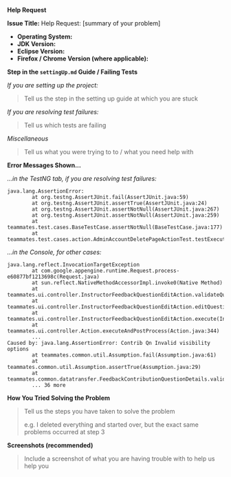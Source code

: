 **Help Request**

**Issue Title:** Help Request: [summary of your problem]

* **Operating System:**
* **JDK Version:**
* **Eclipse Version:**
* **Firefox / Chrome Version (where applicable):**

**Step in the `settingUp.md` Guide / Failing Tests**

*If you are setting up the project:*

> Tell us the step in the setting up guide at which you are stuck

*If you are resolving test failures:*

> Tell us which tests are failing

*Miscellaneous*

> Tell us what you were trying to to / what you need help with

**Error Messages Shown...**

*...in the TestNG tab, if you are resolving test failures:*

```
java.lang.AssertionError:
        at org.testng.AssertJUnit.fail(AssertJUnit.java:59)
        at org.testng.AssertJUnit.assertTrue(AssertJUnit.java:24)
        at org.testng.AssertJUnit.assertNotNull(AssertJUnit.java:267)
        at org.testng.AssertJUnit.assertNotNull(AssertJUnit.java:259)
        at teammates.test.cases.BaseTestCase.assertNotNull(BaseTestCase.java:177)
        at teammates.test.cases.action.AdminAccountDeletePageActionTest.testExecuteAndPostProcess(AdminAccountDeletePageActionTest.java:42)
```

*...in the Console, for other cases:*

```
java.lang.reflect.InvocationTargetException
        at com.google.appengine.runtime.Request.process-e60877bf1213698c(Request.java)
        at sun.reflect.NativeMethodAccessorImpl.invoke0(Native Method)
        at teammates.ui.controller.InstructorFeedbackQuestionEditAction.validateQuestionGiverRecipientVisibility(InstructorFeedbackQuestionEditAction.java:132)
        at teammates.ui.controller.InstructorFeedbackQuestionEditAction.editQuestion(InstructorFeedbackQuestionEditAction.java:80)
        at teammates.ui.controller.InstructorFeedbackQuestionEditAction.execute(InstructorFeedbackQuestionEditAction.java:52)
        at teammates.ui.controller.Action.executeAndPostProcess(Action.java:344)
        ...
Caused by: java.lang.AssertionError: Contrib Qn Invalid visibility options
        at teammates.common.util.Assumption.fail(Assumption.java:61)
        at teammates.common.util.Assumption.assertTrue(Assumption.java:29)
        at teammates.common.datatransfer.FeedbackContributionQuestionDetails.validateGiverRecipientVisibility(FeedbackContributionQuestionDetails.java:755)
        ... 36 more
```

**How You Tried Solving the Problem**

> Tell us the steps you have taken to solve the problem
>
> e.g. I deleted everything and started over, but the exact same problems occurred at step 3

**Screenshots (recommended)**

> Include a screenshot of what you are having trouble with to help us help you
